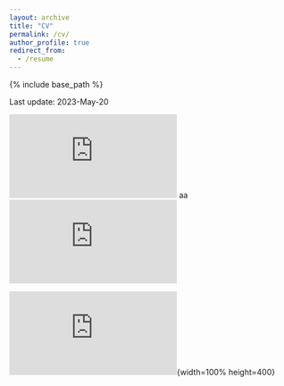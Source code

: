 ```yaml
---
layout: archive
title: "CV"
permalink: /cv/
author_profile: true
redirect_from:
  - /resume
---
```


{% include base_path %}

Last update: 2023-May-20

<embed src="http://danielsarj.github.io/files/DanielAraujo_CV_latest.pdf" type="application/pdf" />
aa

<embed src="https://drive.google.com/file/d/1s2lavgvmFVFBDHVjDw8ii6NNZlmIJE7C/view?usp=sharing" type="application/pdf" />

![Alt](http://danielsarj.github.io/files/DanielAraujo_CV_latest.pdf){width=100% height=400}

<a href="https://drive.google.com/file/d/1s2lavgvmFVFBDHVjDw8ii6NNZlmIJE7C/view?usp=sharing" class="image fit"><i class="fas fa-file-pdf"></i></a>

